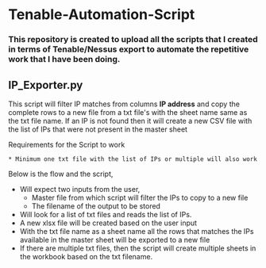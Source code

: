 # Tenable-Automation-Script
### This repository is created to upload all the scripts that I created in terms of Tenable/Nessus export to automate the repetitive work that I have been doing.

## IP_Exporter.py
This script will filter IP matches from columns **IP address** and copy the complete rows to a new file from a txt file's with the sheet name same as the txt file name. If an IP is not found then it will create a new CSV file with the list of IPs that were not present in the master sheet

Requirements for the Script to work
```
* Minimum one txt file with the list of IPs or multiple will also work
```

Below is the flow and the script,
* Will expect two inputs from the user,
  * Master file from which script will filter the IPs to copy to a new file
  * The filename of the output to be stored
* Will look for a list of txt files and reads the list of IPs.
* A new xlsx file will be created based on the user input
* With the txt file name as a sheet name all the rows that matches the IPs available in the master sheet will be exported to a new file
* If there are multiple txt files, then the script will create multiple sheets in the workbook based on the txt filename.
